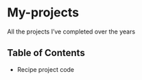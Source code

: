 # My-projects
All the projects I’ve completed over the years

## Table of Contents

- Recipe project code
